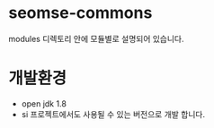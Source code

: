# seomse-commons
modules 디렉토리 안에 모듈별로 설명되어 있습니다.

# 개발환경
- open jdk 1.8
- si 프로젝트에서도 사용될 수 있는 버전으로 개발 합니다.